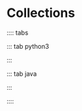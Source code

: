 # Collections

:::: tabs

::: tab python3

<Jupyter filePath="collections/python.ipynb" />

:::

::: tab java

:::

<Jupyter filePath="collections/java.ipynb" />

::::
